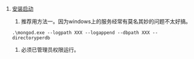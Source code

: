 1. [安装启动](https://blog.csdn.net/hh12211221/article/details/78902596)      
    1. 推荐用方法一。因为windows上的服务经常有莫名其妙的问题不太好搞。     
    
    ```
    .\mongod.exe --logpath XXX --logappend --dbpath XXX --directoryperdb    
   
    ```
    1. 必须已管理员权限运行。    
